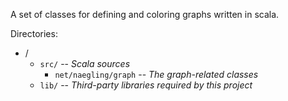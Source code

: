 A set of classes for defining and coloring graphs written in scala.

Directories:

- /
    + `src/` -- _Scala sources_
        * `net/naegling/graph` -- _The graph-related classes_
    + `lib/` -- _Third-party libraries required by this project_
